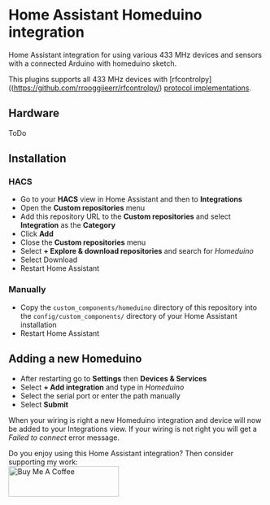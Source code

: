 # Home Assistant Homeduino integration

Home Assistant integration for using various 433 MHz devices and sensors with a
connected Arduino with homeduino sketch.

This plugins supports all 433 MHz devices with [rfcontrolpy]((https://github.com/rrooggiieerr/rfcontrolpy/) [protocol implementations](https://github.com/rrooggiieerr/rfcontrolpy/blob/master/protocols.md).

## Hardware

ToDo

## Installation

### HACS
- Go to your **HACS** view in Home Assistant and then to **Integrations**
- Open the **Custom repositories** menu
- Add this repository URL to the **Custom repositories** and select
**Integration** as the **Category**
- Click **Add**
- Close the **Custom repositories** menu
- Select **+ Explore & download repositories** and search for *Homeduino*
- Select Download
- Restart Home Assistant

### Manually
- Copy the `custom_components/homeduino` directory of this repository into the
`config/custom_components/` directory of your Home Assistant installation
- Restart Home Assistant

##  Adding a new Homeduino
- After restarting go to **Settings** then **Devices & Services**
- Select **+ Add integration** and type in *Homeduino*
- Select the serial port or enter the path manually
- Select **Submit**

When your wiring is right a new Homeduino integration and device will now
be added to your Integrations view. If your wiring is not right you will get a
*Failed to connect* error message.

Do you enjoy using this Home Assistant integration? Then consider supporting
my work:\
[<img src="https://cdn.buymeacoffee.com/buttons/v2/default-yellow.png" alt="Buy Me A Coffee" style="height: 60px !important;width: 217px !important;" >](https://www.buymeacoffee.com/rrooggiieerr)  
